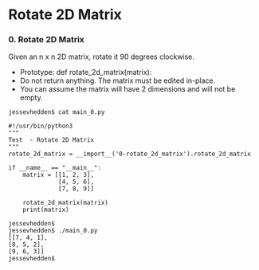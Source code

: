 # Rotate 2D Matrix


### 0. Rotate 2D Matrix


Given an n x n 2D matrix, rotate it 90 degrees clockwise.

-    Prototype: def rotate_2d_matrix(matrix):
-   Do not return anything. The matrix must be edited in-place.
-    You can assume the matrix will have 2 dimensions and will not be empty.

```
jessevhedden$ cat main_0.py

#!/usr/bin/python3
"""
Test  - Rotate 2D Matrix
"""
rotate_2d_matrix = __import__('0-rotate_2d_matrix').rotate_2d_matrix

if __name__ == "__main__":
    matrix = [[1, 2, 3],
              [4, 5, 6],
              [7, 8, 9]]

    rotate_2d_matrix(matrix)
    print(matrix)

jessevhedden$
jessevhedden$ ./main_0.py
[[7, 4, 1],
[8, 5, 2],
[9, 6, 3]]
jessevhedden$
```
